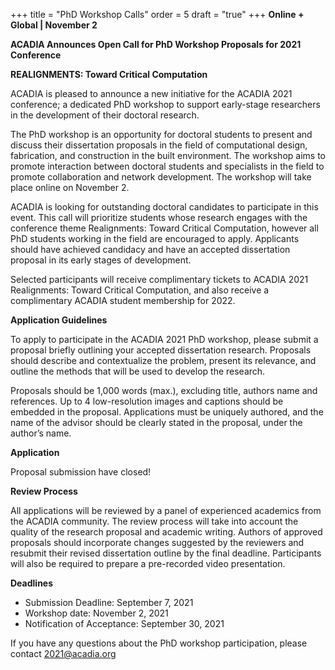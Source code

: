+++
title = "PhD Workshop Calls"
order = 5
draft = "true"
+++
**Online + Global | November 2**

**ACADIA Announces Open Call for PhD Workshop Proposals for 2021 Conference**

**REALIGNMENTS: Toward Critical Computation**

ACADIA is pleased to announce a new initiative for the ACADIA 2021 conference; a dedicated PhD workshop to support early-stage researchers in the development of their doctoral research. 

The PhD workshop is an opportunity for doctoral students to present and discuss their dissertation proposals in the field of computational design, fabrication, and construction in the built environment. The workshop aims to promote interaction between doctoral students and specialists in the field to promote collaboration and network development. The workshop will take place online on November 2.  

ACADIA is looking for outstanding doctoral candidates to participate in this event. This call will prioritize students whose research engages with the conference theme Realignments: Toward Critical Computation, however all PhD students working in the field are encouraged to apply.  Applicants should have achieved candidacy and have an accepted dissertation proposal in its early stages of development. 

Selected participants will receive complimentary tickets to ACADIA 2021 Realignments: Toward Critical Computation, and also receive a complimentary ACADIA student membership for 2022. 

**Application Guidelines**

To apply to participate in the ACADIA 2021 PhD workshop, please submit a proposal briefly outlining your accepted dissertation research. Proposals should describe and contextualize the problem, present its relevance, and outline the methods that will be used to develop the research.

Proposals should be 1,000 words (max.), excluding title, authors name and references. Up to 4 low-resolution images and captions should be embedded in the proposal. Applications must be uniquely authored, and the name of the advisor should be clearly stated in the proposal, under the author’s name. 

**Application**

Proposal submission have closed!

**Review Process**

All applications will be reviewed by a panel of experienced academics from the ACADIA community. The review process will take into account the quality of the research proposal and academic writing. Authors of approved proposals should incorporate changes suggested by the reviewers and resubmit their revised dissertation outline by the final deadline. Participants will also be required to prepare a pre-recorded video presentation. 

**Deadlines**

- Submission Deadline: September 7, 2021
- Workshop date: November 2, 2021
- Notification of Acceptance: September 30, 2021

If you have any questions about the PhD workshop participation, please contact 2021@acadia.org





